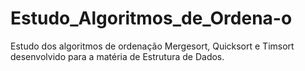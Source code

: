 # Estudo_Algoritmos_de_Ordena-o
Estudo dos algoritmos de ordenação Mergesort, Quicksort e Timsort  desenvolvido para a matéria de Estrutura de Dados.
